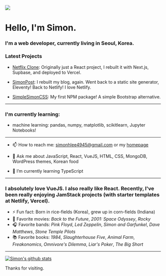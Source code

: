 <a href="https://www.linkedin.com/in/simon-h-lee/" target="_blank"><img src="https://img.shields.io/badge/LinkedIn-0077B5?style=for-the-badge&logo=linkedin&logoColor=white" /></a>
---
# Hello, I'm Simon.
### I'm a web developer, currently living in Seoul, Korea.

### Latest Projects

+ [Netflix Clone](https://netflix-wannabe.vercel.app/about): Originally just a React project, I rebuilt it with Next.js, Supbase, and deployed to Vercel.

+ [SimonPost](https://simonpost.com): I rebuilt my blog, again. Went back to a static site generator, Eleventy! Back to Netlify! I love Netlify.

+ [SimpleSimonCSS](https://www.npmjs.com/package/simplesimoncss): My first NPM package! A simple Bootstrap alternative.

---
### I'm currently learning:
- machine learning: pandas, numpy, matplotlib, scikitlearn, Jupyter Notebooks!
---

- 📫 How to reach me: simonhlee4945@gmail.com or my [homepage](https://simonhlee97.github.io)

- 💬 Ask me about JavaScript, React, VueJS, HTML, CSS, MongoDB, WordPress themes, Korean food

- 🌱 I’m currently learning TypeScript

---

### I absolutely love VueJS. I also really like React. Recently, I've been really enjoying JamStack projects (with starter templates at Netlify, Vercel).

- ⚡ Fun fact: Born in rice-fields (Korea), grew up in corn-fields (Indiana)
- 🍿 Favorite movies: *Back to the Future*, *2001: Space Odyssey*, *Rocky*
- 🎧 Favorite bands: *Pink Floyd*, *Led Zeppelin*, *Simon and Garfunkel*, *Dave Matthews*, *Stone Temple Pilots*
- 📚 Favorite books: *1984*, *Slaughterhouse Five*, *Animal Farm*, *Freakonomics*, *Omnivore's Dilemma*, *Liar's Poker*, *The Big Short*

---

[![Simon's github stats](https://github-readme-stats.vercel.app/api?username=simonhlee97&theme=nightowl)](https://github.com/simonhlee97)


Thanks for visiting.
                                       




